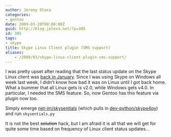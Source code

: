 ```yaml
---
author: Jeremy Olexa
categories:
- gentoo
date: 2009-03-20T00:00:00Z
guid: http://blog.jolexa.net/?p=305
id: 305
tags:
- skype
title: Skype Linux Client plugin (SMS support)
aliases:
    - /2009/03/skype-linux-client-plugin-sms-support/
---
```


I was pretty upset after reading that the last status update on the Skype Linux client was [back in January][1]. Since I was using Skype on Windows all week last week, I didn&#8217;t know how bad it was on Linux until I got back home. What a bummer that all Linux gets is v2.0, while Windows gets v4.0. In particular, I needed the SMS feature. So, now Gentoo has this feature via plugin now too.

Simply emerge [net-im/skysentials][2] (which pulls in [dev-python/skype4py][3]) and run `skysentials.py`

It is not the best <span style="text-decoration: line-through;">solution</span> hack, but I am afraid it is all that we will get for quite some time based on frequency of Linux client status updates&#8230;

 [1]: http://share.skype.com/sites/linux/
 [2]: http://packages.gentoo.org/package/net-im/skysentials
 [3]: http://packages.gentoo.org/package/dev-python/skype4py